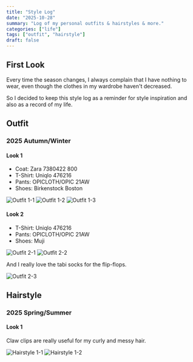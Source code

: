 ```yaml
---
title: "Style Log"
date: "2025-10-28"
summary: "Log of my personal outfits & hairstyles & more."
categories: ["life"]
tags: ["outfit", "hairstyle"]
draft: false
---
```


## First Look

Every time the season changes, I always complain that I have nothing to wear, even though the clothes in my wardrobe haven't decreased. 

So I decided to keep this style log as a reminder for style inspiration and also as a record of my life.

## Outfit

### 2025 Autumn/Winter

#### Look 1

- Coat: Zara 7380422 800
- T-Shirt: Uniqlo 476216
- Pants: OPICLOTH/OPIC 21AW
- Shoes: Birkenstock Boston

![Outfit 1-1](assets/outfit/1-1.jpg#p80 "Outfit 1-1")
![Outfit 1-2](assets/outfit/1-2.jpg#p80 "Outfit 1-2")
![Outfit 1-3](assets/outfit/1-3.jpg#p80 "Outfit 1-3")

#### Look 2

- T-Shirt: Uniqlo 476216
- Pants: OPICLOTH/OPIC 21AW
- Shoes: Muji

![Outfit 2-1](assets/outfit/2-1.jpg#p80 "Outfit 2-1")
![Outfit 2-2](assets/outfit/2-2.jpg#p80 "Outfit 2-2")

And I really love the tabi socks for the flip-flops.

![Outfit 2-3](assets/outfit/2-3.jpg#p80 "Outfit 2-3")

## Hairstyle

### 2025 Spring/Summer

#### Look 1

Claw clips are really useful for my curly and messy hair.

![Hairstyle 1-1](assets/hairstyle/1-1.jpg#p80 "Hairstyle 1-1")
![Hairstyle 1-2](assets/hairstyle/1-2.jpg#p80 "Hairstyle 1-2")
